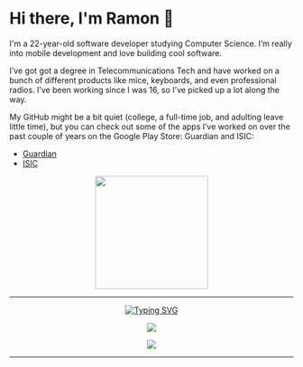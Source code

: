 # Hi there, I'm Ramon 👋

I'm a 22-year-old software developer studying Computer Science. I’m really into mobile development and love building cool software.

I’ve got got a degree in Telecommunications Tech and have worked on a bunch of different products like mice, keyboards, and even professional radios. I’ve been working since I was 16, so I’ve picked up a lot along the way.

My GitHub might be a bit quiet (college, a full-time job, and adulting leave little time), but you can check out some of the apps I’ve worked on over the past couple of years on the Google Play Store: Guardian and ISIC:

- [Guardian](https://play.google.com/store/apps/details?id=br.com.intelbras.guardian)
- [ISIC](https://play.google.com/store/apps/details?id=com.intelbras.isiclite)

<p align="center">
  <a href="https://giphy.com/stickers/pokemon-pixel-e7Pkc6DwN6IWHvvizL">
    <img
      src="https://github.com/user-attachments/assets/935e966e-3dab-49c9-a04d-65f94b29d3e7"
      width="200"
      height="200"
    />
  </a>
</p>


---

<p align="center">
  <a href="https://git.io/typing-svg">
    <img
      src="https://readme-typing-svg.herokuapp.com?font=Fira+Code&weight=700&duration=3000&pause=1000&color=7AAFE0&center=true&vCenter=true&width=435&lines=Software+Developer+-+Mobile"
      alt="Typing SVG"
    />
  </a>
</p>

<p align="center">
  <a href="https://skillicons.dev">
    <img
      src="https://skillicons.dev/icons?i=git,html,css,kotlin,java,gradle,firebase"
    />
  </a>
</p>

<p align="center">
  <a href="https://skillicons.dev">
    <img
      src="https://skillicons.dev/icons?i=gitlab,idea,vscode,androidstudio,figma,notion,stackoverflow"
    />
  </a>
</p>

---
